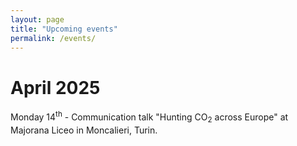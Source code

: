 ```yaml
---
layout: page
title: "Upcoming events"
permalink: /events/
---
```

# April 2025
Monday 14<sup>th</sup> - Communication talk "Hunting CO<sub>2</sub> across Europe" at Majorana Liceo in Moncalieri, Turin.


